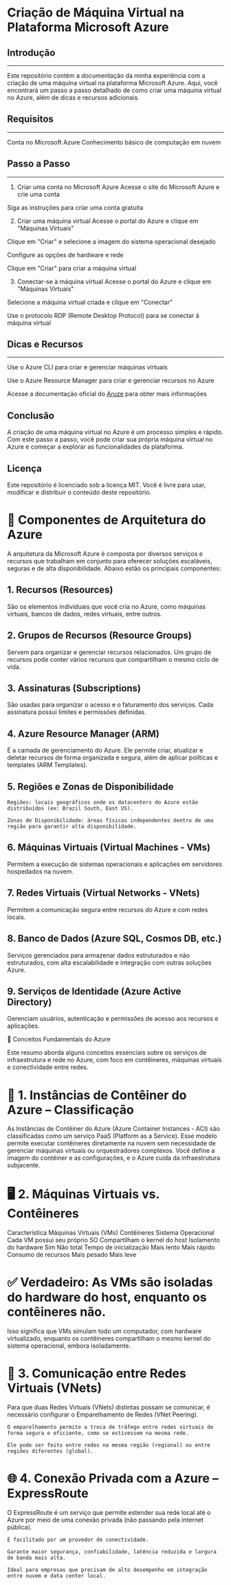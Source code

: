 # Criação de Máquina Virtual na Plataforma Microsoft Azure
## Introdução
---
Este repositório contém a documentação da minha experiência com a criação de uma máquina virtual na plataforma Microsoft Azure. Aqui, você encontrará um passo a passo detalhado de como criar uma máquina virtual no Azure, além de dicas e recursos adicionais.

## Requisitos
---
Conta no Microsoft Azure
Conhecimento básico de computação em nuvem

## Passo a Passo
---
1. Criar uma conta no Microsoft Azure
Acesse o site do Microsoft Azure e crie uma conta

Siga as instruções para criar uma conta gratuita

2. Criar uma máquina virtual
Acesse o portal do Azure e clique em "Máquinas Virtuais"

Clique em "Criar" e selecione a imagem do sistema operacional desejado

Configure as opções de hardware e rede

Clique em "Criar" para criar a máquina virtual

3. Conectar-se à máquina virtual
Acesse o portal do Azure e clique em "Máquinas Virtuais"

Selecione a máquina virtual criada e clique em "Conectar"

Use o protocolo RDP (Remote Desktop Protocol) para se conectar à máquina virtual

## Dicas e Recursos
---
Use o Azure CLI para criar e gerenciar máquinas virtuais 

Use o Azure Resource Manager para criar e gerenciar recursos no Azure

Acesse a documentação oficial do  [Aruze](https://learn.microsoft.com/pt-br/azure/?product=popular) para obter mais informações



## Conclusão
A criação de uma máquina virtual no Azure é um processo simples e rápido. Com este passo a passo, você pode criar sua própria máquina virtual no Azure e começar a explorar as funcionalidades da plataforma.

## Licença
Este repositório é licenciado sob a licença MIT. Você é livre para usar, modificar e distribuir o conteúdo deste repositório.


# 🧱 Componentes de Arquitetura do Azure

A arquitetura da Microsoft Azure é composta por diversos serviços e recursos que trabalham em conjunto para oferecer soluções escaláveis, seguras e de alta disponibilidade. Abaixo estão os principais componentes:
## 1. Recursos (Resources)

São os elementos individuais que você cria no Azure, como máquinas virtuais, bancos de dados, redes virtuais, entre outros.
## 2. Grupos de Recursos (Resource Groups)

Servem para organizar e gerenciar recursos relacionados. Um grupo de recursos pode conter vários recursos que compartilham o mesmo ciclo de vida.
## 3. Assinaturas (Subscriptions)

São usadas para organizar o acesso e o faturamento dos serviços. Cada assinatura possui limites e permissões definidas.
## 4. Azure Resource Manager (ARM)

É a camada de gerenciamento do Azure. Ele permite criar, atualizar e deletar recursos de forma organizada e segura, além de aplicar políticas e templates (ARM Templates).
## 5. Regiões e Zonas de Disponibilidade

    Regiões: locais geográficos onde os datacenters do Azure estão distribuídos (ex: Brazil South, East US).

    Zonas de Disponibilidade: áreas físicas independentes dentro de uma região para garantir alta disponibilidade.

## 6. Máquinas Virtuais (Virtual Machines - VMs)

Permitem a execução de sistemas operacionais e aplicações em servidores hospedados na nuvem.
## 7. Redes Virtuais (Virtual Networks - VNets)

Permitem a comunicação segura entre recursos do Azure e com redes locais.
## 8. Banco de Dados (Azure SQL, Cosmos DB, etc.)

Serviços gerenciados para armazenar dados estruturados e não estruturados, com alta escalabilidade e integração com outras soluções Azure.
## 9. Serviços de Identidade (Azure Active Directory)

Gerenciam usuários, autenticação e permissões de acesso aos recursos e aplicações.

📘 Conceitos Fundamentais do Azure

Este resumo aborda alguns conceitos essenciais sobre os serviços de infraestrutura e rede no Azure, com foco em contêineres, máquinas virtuais e conectividade entre redes.
# 🧩 1. Instâncias de Contêiner do Azure – Classificação

As Instâncias de Contêiner do Azure (Azure Container Instances - ACI) são classificadas como um serviço PaaS (Platform as a Service).
Esse modelo permite executar contêineres diretamente na nuvem sem necessidade de gerenciar máquinas virtuais ou orquestradores complexos. Você define a imagem do contêiner e as configurações, e o Azure cuida da infraestrutura subjacente.
# 🖥️ 2. Máquinas Virtuais vs. Contêineres
Característica	Máquinas Virtuais (VMs)	Contêineres
Sistema Operacional	Cada VM possui seu próprio SO	Compartilham o kernel do host
Isolamento do hardware	Sim	Não total
Tempo de inicialização	Mais lento	Mais rápido
Consumo de recursos	Mais pesado	Mais leve

# ✅ Verdadeiro: As VMs são isoladas do hardware do host, enquanto os contêineres não.

Isso significa que VMs simulam todo um computador, com hardware virtualizado, enquanto os contêineres compartilham o mesmo kernel do sistema operacional, embora isoladamente.
# 🔗 3. Comunicação entre Redes Virtuais (VNets)

Para que duas Redes Virtuais (VNets) distintas possam se comunicar, é necessário configurar o Emparelhamento de Redes (VNet Peering).

    O emparelhamento permite a troca de tráfego entre redes virtuais de forma segura e eficiente, como se estivessem na mesma rede.

    Ele pode ser feito entre redes na mesma região (regional) ou entre regiões diferentes (global).

# 🌐 4. Conexão Privada com a Azure – ExpressRoute

O ExpressRoute é um serviço que permite estender sua rede local até o Azure por meio de uma conexão privada (não passando pela internet pública).

    É facilitado por um provedor de conectividade.

    Garante maior segurança, confiabilidade, latência reduzida e largura de banda mais alta.

    Ideal para empresas que precisam de alto desempenho em integração entre nuvem e data center local.


